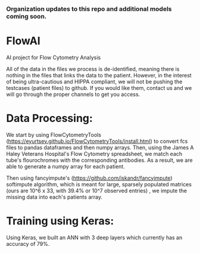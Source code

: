 ### Organization updates to this repo and additional models coming soon.

# FlowAI
AI project for Flow Cytometry Analysis

All of the data in the files we process is de-identified, meaning there is nothing in the files that links the data to the patient.  However, in the interest of being ultra-cautious and HIPPA compliant, we will not be
pushing the testcases (patient files) to github.  If you would like them, contact us and we will go through the proper channels to get you access.

# Data Processing:
We start by using FlowCytometryTools (https://eyurtsev.github.io/FlowCytometryTools/install.html) to convert fcs files to pandas dataframes and then numpy arrays.
Then, using the James A Haley Veterans Hospital's Flow Cytometry spreadsheet, we match each tube's flourochromes with the corresponding antibodies.  As a result, we are able to generate a numpy array for each patient.

Then using fancyimpute's (https://github.com/iskandr/fancyimpute) softimpute algorithm, which is meant for large, sparsely populated matrices (ours are 10^6 x 33, with 39.4% or 10^7 observed entries) , we impute the missing data into each's patients array.

# Training using Keras:
Using Keras, we built an ANN with 3 deep layers which currently has an accuracy of 79%.
